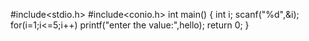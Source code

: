 
#include<stdio.h>
#include<conio.h>
int main()
{
int i;
scanf("%d",&i);
for(i=1;i<=5;i++)
printf("enter the value:",hello);
return 0;
}
